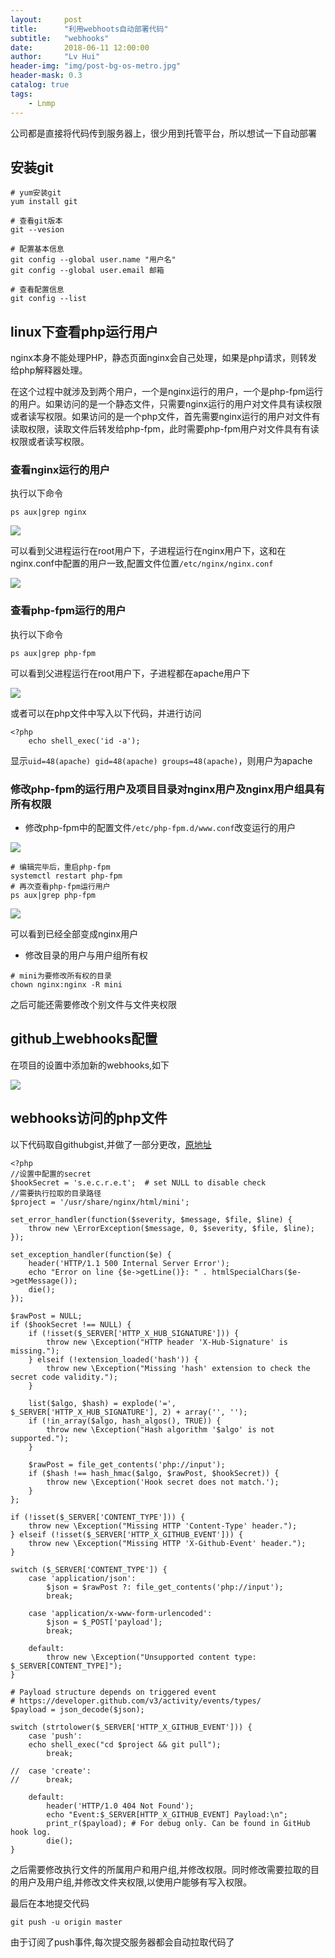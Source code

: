 ```yaml
---
layout:     post
title:      "利用webhoots自动部署代码"
subtitle:   "webhooks"
date:       2018-06-11 12:00:00
author:     "Lv Hui"
header-img: "img/post-bg-os-metro.jpg"
header-mask: 0.3
catalog: true
tags:
    - Lnmp
---
```


公司都是直接将代码传到服务器上，很少用到托管平台，所以想试一下自动部署

## 安装git

```
# yum安装git
yum install git

# 查看git版本
git --vesion

# 配置基本信息
git config --global user.name "用户名"
git config --global user.email 邮箱

# 查看配置信息
git config --list
```

## linux下查看php运行用户

nginx本身不能处理PHP，静态页面nginx会自己处理，如果是php请求，则转发给php解释器处理。

在这个过程中就涉及到两个用户，一个是nginx运行的用户，一个是php-fpm运行的用户。如果访问的是一个静态文件，只需要nginx运行的用户对文件具有读权限或者读写权限。如果访问的是一个php文件，首先需要nginx运行的用户对文件有读取权限，读取文件后转发给php-fpm，此时需要php-fpm用户对文件具有有读权限或者读写权限。

### 查看nginx运行的用户

执行以下命令

```
ps aux|grep nginx
```

![](https://coolert.github.io/img/in-post/post-webhooks/nginx-user.png)

可以看到父进程运行在root用户下，子进程运行在nginx用户下，这和在nginx.conf中配置的用户一致,配置文件位置`/etc/nginx/nginx.conf`

![](https://coolert.github.io/img/in-post/post-webhooks/nginxconfig-user.png)

### 查看php-fpm运行的用户

执行以下命令

```
ps aux|grep php-fpm
```

可以看到父进程运行在root用户下，子进程都在apache用户下

![](https://coolert.github.io/img/in-post/post-webhooks/php-fpm-run-user.png)

或者可以在php文件中写入以下代码，并进行访问

```
<?php
	echo shell_exec('id -a');
```

显示`uid=48(apache) gid=48(apache) groups=48(apache)`，则用户为apache

### 修改php-fpm的运行用户及项目目录对nginx用户及nginx用户组具有所有权限

- 修改php-fpm中的配置文件`/etc/php-fpm.d/www.conf`改变运行的用户

![](https://coolert.github.io/img/in-post/post-webhooks/php-fpm-user-change.png)

```
# 编辑完毕后，重启php-fpm
systemctl restart php-fpm
# 再次查看php-fpm运行用户
ps aux|grep php-fpm
```

![](https://coolert.github.io/img/in-post/post-webhooks/changed-php-fpm.png)

可以看到已经全部变成nginx用户

- 修改目录的用户与用户组所有权

```
# mini为要修改所有权的目录
chown nginx:nginx -R mini
```

之后可能还需要修改个别文件与文件夹权限

## github上webhooks配置

在项目的设置中添加新的webhooks,如下

![](https://coolert.github.io/img/in-post/post-webhooks/github-webhooks.png)

## webhooks访问的php文件

以下代码取自githubgist,并做了一部分更改，[原地址](https://gist.github.com/milo/daed6e958ea534e4eba3)

```
<?php
//设置中配置的secret
$hookSecret = 's.e.c.r.e.t';  # set NULL to disable check
//需要执行拉取的目录路径
$project = '/usr/share/nginx/html/mini';

set_error_handler(function($severity, $message, $file, $line) {
	throw new \ErrorException($message, 0, $severity, $file, $line);
});

set_exception_handler(function($e) {
	header('HTTP/1.1 500 Internal Server Error');
	echo "Error on line {$e->getLine()}: " . htmlSpecialChars($e->getMessage());
	die();
});

$rawPost = NULL;
if ($hookSecret !== NULL) {
	if (!isset($_SERVER['HTTP_X_HUB_SIGNATURE'])) {
		throw new \Exception("HTTP header 'X-Hub-Signature' is missing.");
	} elseif (!extension_loaded('hash')) {
		throw new \Exception("Missing 'hash' extension to check the secret code validity.");
	}

	list($algo, $hash) = explode('=', $_SERVER['HTTP_X_HUB_SIGNATURE'], 2) + array('', '');
	if (!in_array($algo, hash_algos(), TRUE)) {
		throw new \Exception("Hash algorithm '$algo' is not supported.");
	}

	$rawPost = file_get_contents('php://input');
	if ($hash !== hash_hmac($algo, $rawPost, $hookSecret)) {
		throw new \Exception('Hook secret does not match.');
	}
};

if (!isset($_SERVER['CONTENT_TYPE'])) {
	throw new \Exception("Missing HTTP 'Content-Type' header.");
} elseif (!isset($_SERVER['HTTP_X_GITHUB_EVENT'])) {
	throw new \Exception("Missing HTTP 'X-Github-Event' header.");
}

switch ($_SERVER['CONTENT_TYPE']) {
	case 'application/json':
		$json = $rawPost ?: file_get_contents('php://input');
		break;

	case 'application/x-www-form-urlencoded':
		$json = $_POST['payload'];
		break;

	default:
		throw new \Exception("Unsupported content type: $_SERVER[CONTENT_TYPE]");
}

# Payload structure depends on triggered event
# https://developer.github.com/v3/activity/events/types/
$payload = json_decode($json);

switch (strtolower($_SERVER['HTTP_X_GITHUB_EVENT'])) {
	case 'push':
	echo shell_exec("cd $project && git pull");
		break;

//	case 'create':
//		break;

	default:
		header('HTTP/1.0 404 Not Found');
		echo "Event:$_SERVER[HTTP_X_GITHUB_EVENT] Payload:\n";
		print_r($payload); # For debug only. Can be found in GitHub hook log.
		die();
}
```

之后需要修改执行文件的所属用户和用户组,并修改权限。同时修改需要拉取的目的用户及用户组,并修改文件夹权限,以使用户能够有写入权限。

最后在本地提交代码

```
git push -u origin master
```

由于订阅了push事件,每次提交服务器都会自动拉取代码了


